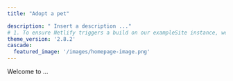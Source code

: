 ```yaml
---
title: "Adopt a pet"

description: " Insert a description ..."
# 1. To ensure Netlify triggers a build on our exampleSite instance, we need to change a file in the exampleSite directory.
theme_version: '2.8.2'
cascade:
  featured_image: '/images/homepage-image.png'
---
```

Welcome to ...
